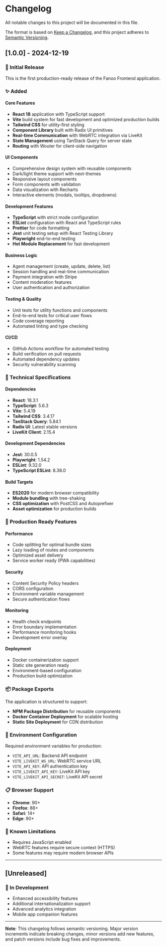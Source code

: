 # Changelog

All notable changes to this project will be documented in this file.

The format is based on [Keep a Changelog](https://keepachangelog.com/en/1.0.0/),
and this project adheres to [Semantic Versioning](https://semver.org/spec/v2.0.0.html).

## [1.0.0] - 2024-12-19

### 🎉 Initial Release

This is the first production-ready release of the Fanoo Frontend application.

### ✨ Added

#### Core Features
- **React 18** application with TypeScript support
- **Vite** build system for fast development and optimized production builds
- **Tailwind CSS** for utility-first styling
- **Component Library** built with Radix UI primitives
- **Real-time Communication** with WebRTC integration via LiveKit
- **State Management** using TanStack Query for server state
- **Routing** with Wouter for client-side navigation

#### UI Components
- Comprehensive design system with reusable components
- Dark/light theme support with next-themes
- Responsive layout components
- Form components with validation
- Data visualization with Recharts
- Interactive elements (modals, tooltips, dropdowns)

#### Development Features
- **TypeScript** with strict mode configuration
- **ESLint** configuration with React and TypeScript rules
- **Prettier** for code formatting
- **Jest** unit testing setup with React Testing Library
- **Playwright** end-to-end testing
- **Hot Module Replacement** for fast development

#### Business Logic
- Agent management (create, update, delete, list)
- Session handling and real-time communication
- Payment integration with Stripe
- Content moderation features
- User authentication and authorization

#### Testing & Quality
- Unit tests for utility functions and components
- End-to-end tests for critical user flows
- Code coverage reporting
- Automated linting and type checking

#### CI/CD
- GitHub Actions workflow for automated testing
- Build verification on pull requests
- Automated dependency updates
- Security vulnerability scanning

### 🔧 Technical Specifications

#### Dependencies
- **React**: 18.3.1
- **TypeScript**: 5.6.3
- **Vite**: 5.4.19
- **Tailwind CSS**: 3.4.17
- **TanStack Query**: 5.84.1
- **Radix UI**: Latest stable versions
- **LiveKit Client**: 2.15.4

#### Development Dependencies
- **Jest**: 30.0.5
- **Playwright**: 1.54.2
- **ESLint**: 9.32.0
- **TypeScript ESLint**: 8.38.0

#### Build Targets
- **ES2020** for modern browser compatibility
- **Module bundling** with tree-shaking
- **CSS optimization** with PostCSS and Autoprefixer
- **Asset optimization** for production builds

### 🚀 Production Ready Features

#### Performance
- Code splitting for optimal bundle sizes
- Lazy loading of routes and components
- Optimized asset delivery
- Service worker ready (PWA capabilities)

#### Security
- Content Security Policy headers
- CORS configuration
- Environment variable management
- Secure authentication flows

#### Monitoring
- Health check endpoints
- Error boundary implementation
- Performance monitoring hooks
- Development error overlay

#### Deployment
- Docker containerization support
- Static site generation ready
- Environment-based configuration
- Production build optimization

### 📦 Package Exports

The application is structured to support:
- **NPM Package Distribution** for reusable components
- **Docker Container Deployment** for scalable hosting
- **Static Site Deployment** for CDN distribution

### 🔐 Environment Configuration

Required environment variables for production:
- `VITE_API_URL`: Backend API endpoint
- `VITE_LIVEKIT_WS_URL`: WebRTC service URL
- `VITE_API_KEY`: API authentication key
- `VITE_LIVEKIT_API_KEY`: LiveKit API key
- `VITE_LIVEKIT_API_SECRET`: LiveKit API secret

### 📋 Browser Support

- **Chrome**: 90+
- **Firefox**: 88+
- **Safari**: 14+
- **Edge**: 90+

### 🎯 Known Limitations

- Requires JavaScript enabled
- WebRTC features require secure context (HTTPS)
- Some features may require modern browser APIs

---

## [Unreleased]

### 🔄 In Development
- Enhanced accessibility features
- Additional internationalization support
- Advanced analytics integration
- Mobile app companion features

---

**Note**: This changelog follows semantic versioning. Major version increments indicate breaking changes, minor versions add new features, and patch versions include bug fixes and improvements.